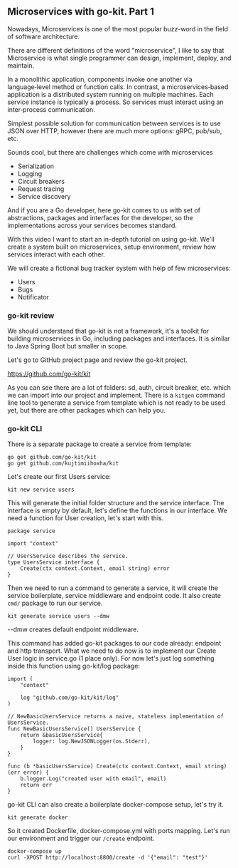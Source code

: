## Microservices with go-kit. Part 1

Nowadays, Microservices is one of the most popular buzz-word in the field of software architecture.

There are different definitions of the word "microservice", I like to say that Microservice is what  single programmer can design, implement, deploy, and maintain.

In a monolithic application, components invoke one another via language‑level method or function calls. In contrast, a microservices‑based application is a distributed system running on multiple machines. Each service instance is typically a process. So services must interact using an inter‑process communication.

Simplest possible solution for communication between services is to use JSON over HTTP, however there are much more options: gRPC, pub/sub, etc.

Sounds cool, but there are challenges which come with microservices

 - Serialization
 - Logging
 - Circuit breakers
 - Request tracing
 - Service discovery

And if you are a Go developer, here go-kit comes to us with set of abstractions, packages and interfaces for the developer, so the implementations across your services becomes standard. 

With this video I want to start an in-depth tutorial on using go-kit. We'll create a system built on microservices, setup environment, review how services interact with each other.

We will create a fictional bug tracker system with help of few microservices:

 - Users
 - Bugs
 - Notificator

### go-kit review

We should understand that go-kit is not a framework, it's a toolkit for building microservices in Go, including packages and interfaces. It is similar to Java Spring Boot but smaller in scope.

Let's go to GitHub project page and review the go-kit project.

https://github.com/go-kit/kit

As you can see there are a lot of folders: sd, auth, circuit breaker, etc. which we can import into our project and implement. There is a `kitgen` command line tool to generate a service from template which is not ready to be used yet, but there are other packages which can help you.

### go-kit CLI

There is a separate package to create a service from template:

```
go get github.com/go-kit/kit
go get github.com/kujtimiihoxha/kit
```

Let's create our first Users service:

```
kit new service users
```

This will generate the initial folder structure and the service interface. The interface is empty by default, let's define the functions in our interface. We need a function for User creation, let's start with this.

```
package service

import "context"

// UsersService describes the service.
type UsersService interface {
	Create(ctx context.Context, email string) error
}
```

Then we need to run a command to generate a service, it will create the service boilerplate, service middleware and endpoint code. It also create `cmd/` package to run our service.

```
kit generate service users --dmw
```

--dmw creates default endpoint middleware.

This command has added go-kit packages to our code already: endpoint and http transport. What we need to do now is to implement our Create User logic in service.go (1 place only). For now let's just log something inside this function using go-kit/log package:

```
import (
	"context"

	log "github.com/go-kit/kit/log"
)

// NewBasicUsersService returns a naive, stateless implementation of UsersService.
func NewBasicUsersService() UsersService {
	return &basicUsersService{
		logger: log.NewJSONLogger(os.Stderr),
	}
}

func (b *basicUsersService) Create(ctx context.Context, email string) (err error) {
	b.logger.Log("created user with email", email)
	return err
}
```

go-kit CLI can also create a boilerplate docker-compose setup, let's try it.

```
kit generate docker
```

So it created Dockerfile, docker-compose.yml with ports mapping. Let's run our environment and trigger our `/create` endpoint.

```
docker-compose up
curl -XPOST http://localhost:8800/create -d '{"email": "test"}'
```